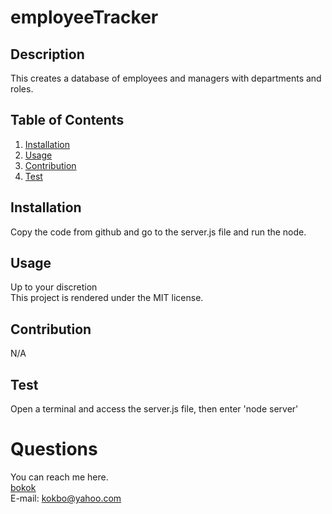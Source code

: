 # employeeTracker

  ## Description 
  This creates a database of employees and managers with departments and roles.

  ## Table of Contents
  1. [Installation](#Installation)
  2. [Usage](#Usage)
  3. [Contribution](#Contribution)
  4. [Test](#Test)

  ## Installation
  Copy the code from github and go to the server.js file and run the node.

  ## Usage 
  Up to your discretion<br>
  This project is rendered under the MIT license.

  ## Contribution
  N/A

  ## Test
  Open a terminal and access the server.js file, then enter 'node server'

  
  # Questions
   You can reach me here.<br>
   [bokok](github.com/bokok)<br>
   E-mail: <kokbo@yahoo.com>